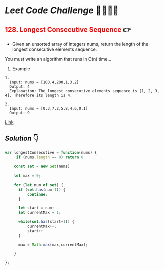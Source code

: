 # **_Leet Code Challenge_** 👨‍💻👩‍💻

## <span style="color:red">128. Longest Consecutive Sequence</span> 👉

- Given an unsorted array of integers nums, return the length of the longest  consecutive elements sequence.

You must write an algorithm that runs in O(n) time...

1. Example
```
1.
  Input: nums = [100,4,200,1,3,2]
  Output: 4
  Explanation: The longest consecutive elements sequence is [1, 2, 3, 4]. Therefore its length is 4.

2.
  Input: nums = [0,3,7,2,5,8,4,6,0,1]
  Output: 9
```


  [Link](https://leetcode.com/problems/longest-consecutive-sequence/)

## _Solution_ 👇

```javascript
var longestConsecutive = function(nums) {
     if (nums.length == 0) return 0
    
    const set = new Set(nums)
    
    let max = 0;
    
    for (let num of set) {
      if (set.has(num-1)) {
          continue;
      }

      let start = num;
      let currentMax = 1;

      while(set.has(start+1)) {
          currentMax++;
          start++
      }

      max = Math.max(max,currentMax);

    }

};
```
